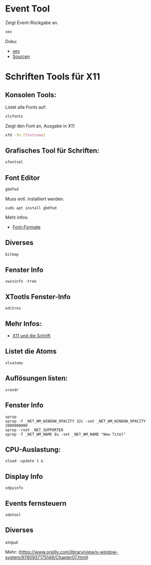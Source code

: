 # Event Tool
Zeigt Event-Rückgabe an.
```bash
xev
```
Doku:
 - [xev](https://www.commandlinux.com/man-page/man1/xev.1.html)
 - [Sourcen](https://github.com/freedesktop/xev)


# Schriften Tools für X11

## Konsolen Tools:
Listet alle Fonts auf:
```bash
xlsfonts
```

Zeigt den Font an, Ausgabe in X11
```bash
xfd -fn [fontname]
```

## Grafisches Tool für Schriften:

```bash
xfontsel
```

## Font Editor

```bash
gbdfed
```
Muss evtl. installiert werden.
```
sudo apt install gbdfed
```
Meht infos: 
- [Font-Formate](http://x11.gweb.info/x11_0654_fontformats.html)

## Diverses
```bash
bitmap
```

## Fenster Info
```
xwininfo -tree
```

## XTootls Fenster-Info
```
editres
```

## Mehr Infos:

- [X11 und die Schrift](http://x11.gweb.info/x11_0650_fonts.html)

## Listet die Atoms
```
xlsatoms
```

## Auflösungen listen:
```
xrandr
```


## Fenster Info
```
xprop
xprop -f _NET_WM_WINDOW_OPACITY 32c -set _NET_WM_WINDOW_OPACITY 2000000000
xprop -root _NET_SUPPORTED 
xprop -f _NET_WM_NAME 8u -set _NET_WM_NAME "New Titel"
```

## CPU-Auslastung:
```
xload -update 1 &
```

## Display Info
```
xdpyinfo
```

## Events fernsteuern
```
xdotool
```

## Diverses
xinput



Mehr: (https://www.oreilly.com/library/view/x-window-system/9780937175149/Chapter07.html)



